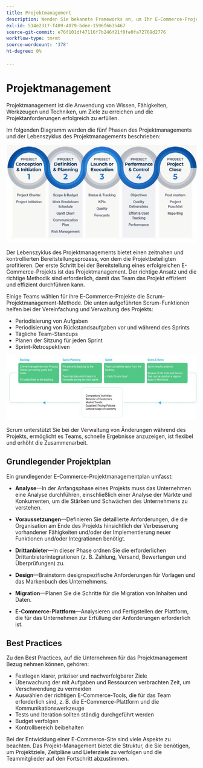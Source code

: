 ```yaml
---
title: Projektmanagement
description: Wenden Sie bekannte Frameworks an, um Ihr E-Commerce-Projekt zu verwalten.
exl-id: 514e2317-f409-4079-bdee-1596f6635467
source-git-commit: e76f101df47116f7b246f21f0fe0fa72769d2776
workflow-type: tm+mt
source-wordcount: '378'
ht-degree: 0%

---
```


# Projektmanagement

Projektmanagement ist die Anwendung von Wissen, Fähigkeiten, Werkzeugen und Techniken, um Ziele zu erreichen und die Projektanforderungen erfolgreich zu erfüllen.

Im folgenden Diagramm werden die fünf Phasen des Projektmanagements und der Lebenszyklus des Projektmanagements beschrieben:

![Lebenszyklus-Diagramm des Projektmanagements](../../assets/playbooks/project-management-lifecycle.png)

Der Lebenszyklus des Projektmanagements bietet einen zeitnahen und kontrollierten Bereitstellungsprozess, von dem die Projektbeteiligten profitieren. Der erste Schritt bei der Bereitstellung eines erfolgreichen E-Commerce-Projekts ist das Projektmanagement. Der richtige Ansatz und die richtige Methodik sind erforderlich, damit das Team das Projekt effizient und effizient durchführen kann.


Einige Teams wählen für ihre E-Commerce-Projekte die Scrum-Projektmanagement-Methode. Die unten aufgeführten Scrum-Funktionen helfen bei der Vereinfachung und Verwaltung des Projekts:

- Periodisierung von Aufgaben
- Periodisierung von Rückstandsaufgaben vor und während des Sprints
- Tägliche Team-Standups
- Planen der Sitzung für jeden Sprint
- Sprint-Retrospektiven

![Abbildung eines agilen Lebenszyklus](../../assets/playbooks/scrum-lifecycle.png)

Scrum unterstützt Sie bei der Verwaltung von Änderungen während des Projekts, ermöglicht es Teams, schnelle Ergebnisse anzuzeigen, ist flexibel und erhöht die Zusammenarbeit.

## Grundlegender Projektplan

Ein grundlegender E-Commerce-Projektmanagementplan umfasst:

- **Analyse**—In der Anfangsphase eines Projekts muss das Unternehmen eine Analyse durchführen, einschließlich einer Analyse der Märkte und Konkurrenten, um die Stärken und Schwächen des Unternehmens zu verstehen.

- **Voraussetzungen**—Definieren Sie detaillierte Anforderungen, die die Organisation am Ende des Projekts hinsichtlich der Verbesserung vorhandener Fähigkeiten und/oder der Implementierung neuer Funktionen und/oder Integrationen benötigt.

- **Drittanbieter**—In dieser Phase ordnen Sie die erforderlichen Drittanbieterintegrationen (z. B. Zahlung, Versand, Bewertungen und Überprüfungen) zu.

- **Design**—Brainstorm designspezifische Anforderungen für Vorlagen und das Markenbuch des Unternehmens.

- **Migration**—Planen Sie die Schritte für die Migration von Inhalten und Daten.

- **E-Commerce-Plattform**—Analysieren und Fertigstellen der Plattform, die für das Unternehmen zur Erfüllung der Anforderungen erforderlich ist.

## Best Practices

Zu den Best Practices, auf die Unternehmen für das Projektmanagement Bezug nehmen können, gehören:

- Festlegen klarer, präziser und nachverfolgbarer Ziele
- Überwachung der mit Aufgaben und Ressourcen verbrachten Zeit, um Verschwendung zu vermeiden
- Auswählen der richtigen E-Commerce-Tools, die für das Team erforderlich sind, z. B. die E-Commerce-Plattform und die Kommunikationswerkzeuge
- Tests und Iteration sollten ständig durchgeführt werden
- Budget verfolgen
- Kontrollbereich beibehalten

Bei der Entwicklung einer E-Commerce-Site sind viele Aspekte zu beachten. Das Projekt-Management bietet die Struktur, die Sie benötigen, um Projektziele, Zeitpläne und Lieferziele zu verfolgen und die Teammitglieder auf den Fortschritt abzustimmen.
